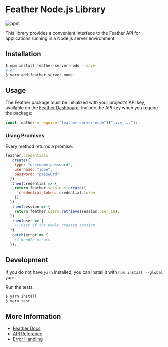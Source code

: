 # Feather Node.js Library

![npm](https://img.shields.io/npm/v/feather-id?color=5c70d6)

This library provides a convenient interface to the Feather API for applications running in a Node.js server environment.

## Installation

```sh
$ npm install feather-server-node --save
# or
$ yarn add feather-server-node
```

## Usage

The Feather package must be initialized with your project's API key, available on the [Feather Dashboard](https://feather.id/dashboard). Include the API key when you require the package:

```js
const feather = require("feather-server-node")("live_...");
```

### Using Promises

Every method returns a promise:

```js
feather.credentials
  .create({
    type: "username|password",
    username: "jdoe",
    password: "pa$$w0rd"
  })
  .then(credential => {
    return feather.sessions.create({
      credential_token: credential.token
    });
  })
  .then(session => {
    return feather.users.retrieve(session.user_id);
  })
  .then(user => {
    // User of the newly created session
  })
  .catch(error => {
    // Handle errors
  });
```

## Development

If you do not have `yarn` installed, you can install it with `npm install --global yarn`.

Run the tests:

```sh
$ yarn install
$ yarn test
```

## More Information

- [Feather Docs](https://feather.id/docs)
- [API Reference](https://feather.id/docs/reference/api)
- [Error Handling](https://feather.id/docs/reference/api#errors)
